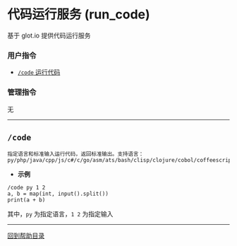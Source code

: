 # 代码运行服务 (run_code)

基于 glot.io 提供代码运行服务


###  用户指令

- [`/code` 运行代码](#code)

### 管理指令

无

---


## `/code`
```
指定语言和标准输入运行代码，返回标准输出。支持语言：
py/php/java/cpp/js/c#/c/go/asm/ats/bash/clisp/clojure/cobol/coffeescript/crystal/d/elixir/elm/erlang/fsharp/groovy/guide/hare/haskell/idris/julia/kotlin/lua/mercury/nim/nix/ocaml/pascal/perl/raku/ruby/rust/sac/scala/swift/typescript/zig/plaintext
```
- **示例**

```
/code py 1 2
a, b = map(int, input().split())
print(a + b)
```
其中，`py` 为指定语言，`1 2` 为指定输入


--- 

[回到帮助目录](./main.md)